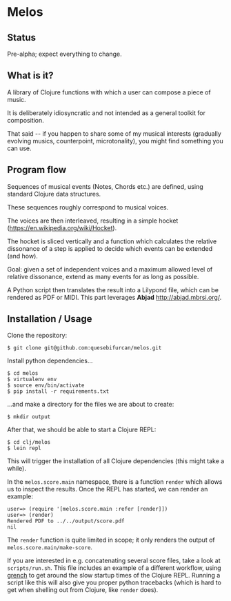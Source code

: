 **Melos**
=============

Status
-------------
Pre-alpha; expect everything to change.

What is it?
-------------
A library of Clojure functions with which a user can compose a piece of music. 

It is deliberately idiosyncratic and not intended as a general toolkit for composition.

That said -- if you happen to share some of my musical interests (gradually evolving musics, counterpoint, microtonality), you might find something you can use.

Program flow
-------------
Sequences of musical events (Notes, Chords etc.) are defined, using standard Clojure data structures. 

These sequences roughly correspond to musical voices. 

The voices are then interleaved, resulting in a simple hocket (https://en.wikipedia.org/wiki/Hocket).

The hocket is sliced vertically and a function which calculates the relative dissonance of a step is applied to decide which events can be extended (and how). 

Goal: given a set of independent voices and a maximum allowed level of relative dissonance, extend as many events for as long as possible.

A Python script then translates the result into a Lilypond file, which can be rendered as PDF or MIDI. This part leverages **Abjad** http://abjad.mbrsi.org/.

Installation / Usage
-------------
Clone the repository:
```
$ git clone git@github.com:quesebifurcan/melos.git
```
Install python dependencies...
```
$ cd melos
$ virtualenv env
$ source env/bin/activate
$ pip install -r requirements.txt
```
...and make a directory for the files we are about to create:
```
$ mkdir output
```
After that, we should be able to start a Clojure REPL:
```
$ cd clj/melos
$ lein repl
```
This will trigger the installation of all Clojure dependencies (this might take a while).

In the `melos.score.main` namespace, there is a function `render` which allows us to inspect the results. Once the REPL has started, we can render an example:
```
user=> (require '[melos.score.main :refer [render]])
user=> (render)
Rendered PDF to ../../output/score.pdf
nil
```
The `render` function is quite limited in scope; it only renders the output of `melos.score.main/make-score`.

If you are interested in e.g. concatenating several score files, take a look at `scripts/run.sh`. This file includes an example of a different workflow, using [grench](http://leiningen.org/grench.html) to get around the slow startup times of the Clojure REPL. Running a script like this will also give you proper python tracebacks (which is hard to get when shelling out from Clojure, like `render` does).
